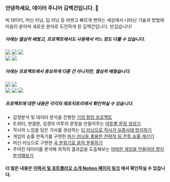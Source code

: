 ### 안녕하세요, 데이터 주니어 김백건입니다. 👋
빅 데이터, 머신 러닝, 딥 러닝 등 바쁘고 빠르게 변하는 세상에서 나타난 기술과 방법에 마음이 쏟아져 새로운 분야로 도전하게 된 김백건입니다. 반갑습니다!  
##### 아래는 열심히 배웠고, 프로젝트에서도 사용해서 어느 정도 다룰 수 있습니다.
<img src="https://img.shields.io/badge/Python-3776AB?style=flat-square&logo=Python&logoColor=white"/> <img src="https://img.shields.io/badge/scikit learn-F7931E?style=flat-square&logo=scikit-learn&logoColor=white"/> <img src="https://img.shields.io/badge/TensorFlow-FF6FF00?style=flat-square&logo=TensorFlow&logoColor=white"/>  
<img src="https://img.shields.io/badge/Git-F05032?style=flat-square&logo=Git&logoColor=white"/> <img src="https://img.shields.io/badge/GitHub-181717?style=flat-square&logo=GitHub&logoColor=white"/>

##### 아래는 프로젝트에서 중요하게 다룬 건 아니지만, 열심히 배웠습니다.
<img src="https://img.shields.io/badge/SQLite-003B57?style=flat-square&logo=SQLite&logoColor=white"/> <img src="https://img.shields.io/badge/MongoDB-47A248?style=flat-square&logo=MongoDB&logoColor=white"/>  
<img src="https://img.shields.io/badge/Flask-000000?style=flat-square&logo=Flask&logoColor=white"/> <img src="https://img.shields.io/badge/Docker-2496ED?style=flat-square&logo=Docker&logoColor=white"/> <img src="https://img.shields.io/badge/Heroku-430098?style=flat-square&logo=Heroku&logoColor=white"/>


##### 프로젝트에 대한 내용은 각각의 레포지토리에서 확인하실 수 있습니다.
- 감정분석 및 데이터 분석을 진행한 [기업 협업 프로젝트](https://github.com/zekcal/Emotion_Analysis_and_YouTube_Data_Analysis)
- 트위터, 판결문, 성경의 어투의 문장을 만들어주는 [어투별 문장 생성기](https://github.com/zekcal/Meme_Style_Sentence_Generater)
- 작사의 느낌을 담은 가사를 생성하는 [딥 러닝으로 작사가 실종사태 방지하기](https://github.com/zekcal/Lyric_Generator)
- 게임의 승률 판독기를 구현한 [머신 러닝을 활용한 전략적 팀 전투 승률 계산기](https://github.com/zekcal/TFT_Winning_Rate_Calculator)
- 머신 러닝으로 구현한 [곡 분위기로 음악 분류하기](https://github.com/zekcal/Classifying_Music_Genres_By_Mood)
- 주어진 데이터를 분석해 최적의 결과값을 도출해보는 [어떠한 게임을 만들어야 할지 분석해보기](https://github.com/zekcal/What_Game_Should_We_Make)

#### 더 많은 내용은 [이력서 및 포트폴리오 소개 Notion 페이지 링크](https://fate-thrush-832.notion.site/25b8bea068174ec69a5367a3a1f7ff16) 에서 확인하실 수 있습니다.
